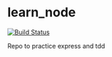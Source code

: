 # learn_node

[![Build Status](https://travis-ci.org/lennon-mudenda/learn_node.svg?branch=master)](https://travis-ci.org/lennon-mudenda/learn_node)

Repo to practice express and tdd
